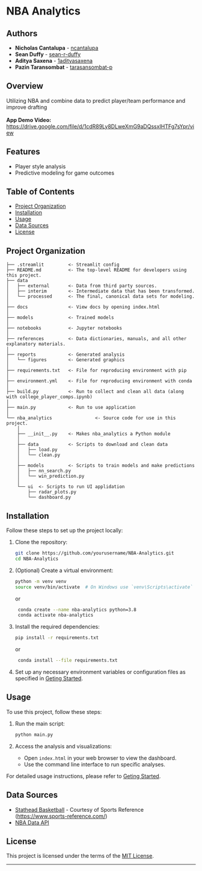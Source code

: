 # NBA Analytics


## Authors
- **Nicholas Cantalupa** - [ncantalupa](https://github.com/ncantalupa)
- **Sean Duffy** - [sean-r-duffy](https://github.com/sean-r-duffy)
- **Aditya Saxena** - [1adityasaxena](https://github.com/1adityasaxena)
- **Pazin Taransombat** - [tarasansombat-p](https://github.com/tarasansombat-p)


## Overview
Utilizing NBA and combine data to predict player/team performance and improve drafting
<br><br>**App Demo Video:** https://drive.google.com/file/d/1cdR89Ly8DLweXmG9aDQssxIHTFg7sYpr/view


## Features
- Player style analysis
- Predictive modeling for game outcomes


## Table of Contents
- [Project Organization](#project-organization)
- [Installation](#installation)
- [Usage](#usage)
- [Data Sources](#data-sources)
- [License](#license)


## Project Organization

```
├── .streamlit         <- Streamlit config
├── README.md          <- The top-level README for developers using this project.
├── data
│   ├── external       <- Data from third party sources.
│   ├── interim        <- Intermediate data that has been transformed.
│   └── processed      <- The final, canonical data sets for modeling.
│
├── docs               <- View docs by opening index.html
│
├── models             <- Trained models
│
├── notebooks          <- Jupyter notebooks
│
├── references         <- Data dictionaries, manuals, and all other explanatory materials.
│
├── reports            <- Generated analysis 
│   └── figures        <- Generated graphics
│
├── requirements.txt   <- File for reproducing environment with pip
│
├── environment.yml    <- File for reproducing environment with conda
│
├── build.py           <- Run to collect and clean all data (along with college_player_comps.ipynb)
│
├── main.py            <- Run to use application
│
└── nba_analytics                <- Source code for use in this project.
    │
    ├── __init__.py    <- Makes nba_analytics a Python module
    │
    ├── data           <- Scripts to download and clean data
    │   ├── load.py
    │   └── clean.py
    │
    ├── models         <- Scripts to train models and make predictions
    │   ├── nn_search.py
    │   └── win_prediction.py
    │
    └── ui  <- Scripts to run UI applidation
        ├── radar_plots.py
        └── dashboard.py
```


## Installation
Follow these steps to set up the project locally:

1. Clone the repository:
    ```sh
    git clone https://github.com/yourusername/NBA-Analytics.git
    cd NBA-Analytics
    ```

2. (Optional) Create a virtual environment:
    ```sh
    python -m venv venv
    source venv/bin/activate  # On Windows use `venv\Scripts\activate`
    ```
   or
   ```sh
    conda create --name nba-analytics python=3.8
    conda activate nba-analytics
    ```

3. Install the required dependencies:
    ```sh
    pip install -r requirements.txt
    ```
   or
   ```sh
    conda install --file requirements.txt
    ```

4. Set up any necessary environment variables or configuration files as specified in [Geting Started](./docs/docs/getting-started.md).


## Usage
To use this project, follow these steps:

1. Run the main script:
    ```sh
    python main.py
    ```

2. Access the analysis and visualizations:
    - Open `index.html` in your web browser to view the dashboard.
    - Use the command line interface to run specific analyses.

For detailed usage instructions, please refer to [Geting Started](./docs/docs/getting-started.md).


## Data Sources
- [Stathead Basketball](https://stathead.com/basketball/) - Courtesy of Sports Reference (https://www.sports-reference.com/)
- [NBA Data API](https://github.com/swar/nba_api)

## License
This project is licensed under the terms of the [MIT License](./LICENSE).

--------

